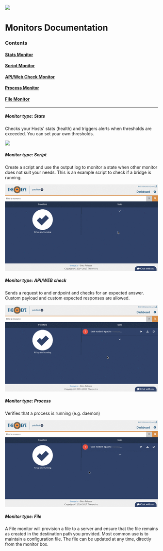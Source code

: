 [![](https://theeye.io/landpage/images/logo.png)](https://theeye.io)

# Monitors Documentation
### Contents
#### [Stats Monitor]()
#### [Script Monitor]()
#### [API/Web Check Monitor]()
#### [Process Monitor]()
#### [File Monitor]()
------------------------------

##### Monitor type: Stats

Checks your Hosts' stats (health) and triggers alerts when thresholds are exceeded.
You can set your own thresholds.

![](https://github.com/patobas/docs/blob/master/monitor_stats.gif)

##### Monitor type: Script

Create a script and use the output log to monitor a state when other monitor does not suit your needs.
This is an example script to check if a bridge is running.

![](https://github.com/patobas/docs/blob/master/monitor_script.gif)


##### Monitor type: API/WEB check

Sends a request to and endpoint and checks for an expected answer.
Custom payload and custom expected responses are allowed.

![](https://github.com/patobas/docs/blob/master/web_api.gif)


##### Monitor type: Process

Verifies that a process is running (e.g. daemon)

![](https://github.com/patobas/docs/blob/master/monitor_process.gif)

##### Monitor type: File

A File monitor will provision a file to a server and ensure that the file remains as created in the destination path you provided.
Most common use is to maintain a configuration file. The file can be updated at any time, directly from the monitor box.
